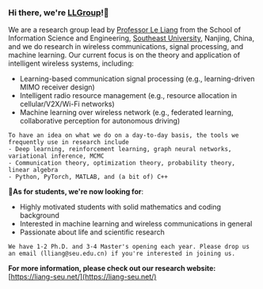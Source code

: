 ### Hi there, we're [LLGroup](https://liang-seu.net/)!:wave:
We are a research group lead by [Professor Le Liang](https://liang-seu.net/) from the School of Information Science and Engineering, [Southeast University](https://www.seu.edu.cn/), Nanjing, China, and we do research in wireless communications, signal processing, and machine learning. 
Our current focus is on the theory and application of intelligent wireless systems, including:
- Learning-based communication signal processing (e.g., learning-driven MIMO receiver design)
- Intelligent radio resource management (e.g., resource allocation in cellular/V2X/Wi-Fi networks)
- Machine learning over wireless network (e.g., federated learning, collaborative perception for autonomous driving)

```
To have an idea on what we do on a day-to-day basis, the tools we frequently use in research include
- Deep learning, reinforcement learning, graph neural networks, variational inference, MCMC
- Communication theory, optimization theory, probability theory, linear algebra
- Python, PyTorch, MATLAB, and (a bit of) C++
```

📣**As for students, we're now looking for**:
- Highly motivated students with solid mathematics and coding background
- Interested in machine learning and wireless communications in general
- Passionate about life and scientific research

```
We have 1-2 Ph.D. and 3-4 Master's opening each year. Please drop us an email (lliang@seu.edu.cn) if you're interested in joining us.
```

**For more information, please check out our research website:** [https://liang-seu.net/](https://liang-seu.net/)
